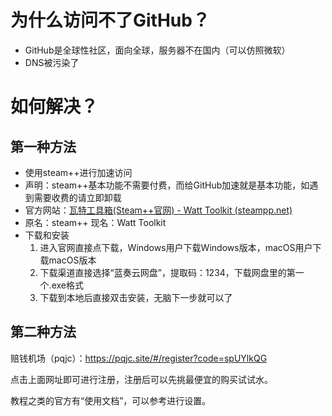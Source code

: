 # 为什么访问不了GitHub？

* GitHub是全球性社区，面向全球，服务器不在国内（可以仿照微软）
* DNS被污染了

# 如何解决？
## 第一种方法
* 使用steam++进行加速访问
* 声明：steam++基本功能不需要付费，而给GitHub加速就是基本功能，如遇到需要收费的请立即卸载
* 官方网站：[瓦特工具箱(Steam++官网) - Watt Toolkit (steampp.net)](https://steampp.net/)
* 原名：steam++
  现名：Watt Toolkit
* 下载和安装
  1. 进入官网直接点下载，Windows用户下载Windows版本，macOS用户下载macOS版本
  2. 下载渠道直接选择“蓝奏云网盘”，提取码：1234，下载网盘里的第一个.exe格式
  3. 下载到本地后直接双击安装，无脑下一步就可以了

## 第二种方法

赔钱机场（pqjc）：https://pqjc.site/#/register?code=spUYlkQG

点击上面网址即可进行注册，注册后可以先挑最便宜的购买试试水。

教程之类的官方有“使用文档”，可以参考进行设置。

  

